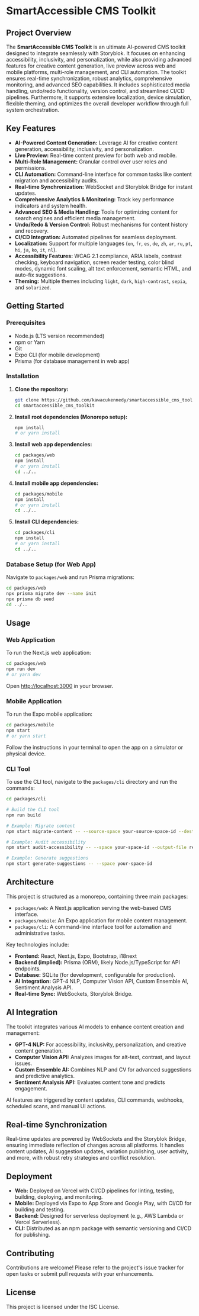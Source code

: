 # SmartAccessible CMS Toolkit

## Project Overview

The **SmartAccessible CMS Toolkit** is an ultimate AI-powered CMS toolkit designed to integrate seamlessly with Storyblok. It focuses on enhancing accessibility, inclusivity, and personalization, while also providing advanced features for creative content generation, live preview across web and mobile platforms, multi-role management, and CLI automation. The toolkit ensures real-time synchronization, robust analytics, comprehensive monitoring, and advanced SEO capabilities. It includes sophisticated media handling, undo/redo functionality, version control, and streamlined CI/CD pipelines. Furthermore, it supports extensive localization, device simulation, flexible theming, and optimizes the overall developer workflow through full system orchestration.

## Key Features

*   **AI-Powered Content Generation:** Leverage AI for creative content generation, accessibility, inclusivity, and personalization.
*   **Live Preview:** Real-time content preview for both web and mobile.
*   **Multi-Role Management:** Granular control over user roles and permissions.
*   **CLI Automation:** Command-line interface for common tasks like content migration and accessibility audits.
*   **Real-time Synchronization:** WebSocket and Storyblok Bridge for instant updates.
*   **Comprehensive Analytics & Monitoring:** Track key performance indicators and system health.
*   **Advanced SEO & Media Handling:** Tools for optimizing content for search engines and efficient media management.
*   **Undo/Redo & Version Control:** Robust mechanisms for content history and recovery.
*   **CI/CD Integration:** Automated pipelines for seamless deployment.
*   **Localization:** Support for multiple languages (`en`, `fr`, `es`, `de`, `zh`, `ar`, `ru`, `pt`, `hi`, `ja`, `ko`, `it`, `nl`).
*   **Accessibility Features:** WCAG 2.1 compliance, ARIA labels, contrast checking, keyboard navigation, screen reader testing, color blind modes, dynamic font scaling, alt text enforcement, semantic HTML, and auto-fix suggestions.
*   **Theming:** Multiple themes including `light`, `dark`, `high-contrast`, `sepia`, and `solarized`.

## Getting Started

### Prerequisites

*   Node.js (LTS version recommended)
*   npm or Yarn
*   Git
*   Expo CLI (for mobile development)
*   Prisma (for database management in web app)

### Installation

1.  **Clone the repository:**

    ```bash
    git clone https://github.com/kawacukennedy/smartaccessible_cms_toolkit.git
    cd smartaccessible_cms_toolkit
    ```

2.  **Install root dependencies (Monorepo setup):**

    ```bash
    npm install
    # or yarn install
    ```

3.  **Install web app dependencies:**

    ```bash
    cd packages/web
    npm install
    # or yarn install
    cd ../..
    ```

4.  **Install mobile app dependencies:**

    ```bash
    cd packages/mobile
    npm install
    # or yarn install
    cd ../..
    ```

5.  **Install CLI dependencies:**

    ```bash
    cd packages/cli
    npm install
    # or yarn install
    cd ../..
    ```

### Database Setup (for Web App)

Navigate to `packages/web` and run Prisma migrations:

```bash
cd packages/web
npx prisma migrate dev --name init
npx prisma db seed
cd ../..
```

## Usage

### Web Application

To run the Next.js web application:

```bash
cd packages/web
npm run dev
# or yarn dev
```

Open [http://localhost:3000](http://localhost:3000) in your browser.

### Mobile Application

To run the Expo mobile application:

```bash
cd packages/mobile
npm start
# or yarn start
```

Follow the instructions in your terminal to open the app on a simulator or physical device.

### CLI Tool

To use the CLI tool, navigate to the `packages/cli` directory and run the commands:

```bash
cd packages/cli

# Build the CLI tool
npm run build

# Example: Migrate content
npm start migrate-content -- --source-space your-source-space-id --destination-space your-destination-space-id

# Example: Audit accessibility
npm start audit-accessibility -- --space your-space-id --output-file report.json

# Example: Generate suggestions
npm start generate-suggestions -- --space your-space-id
```

## Architecture

This project is structured as a monorepo, containing three main packages:

*   `packages/web`: A Next.js application serving the web-based CMS interface.
*   `packages/mobile`: An Expo application for mobile content management.
*   `packages/cli`: A command-line interface tool for automation and administrative tasks.

Key technologies include:

*   **Frontend:** React, Next.js, Expo, Bootstrap, i18next
*   **Backend (implied):** Prisma (ORM), likely Node.js/TypeScript for API endpoints.
*   **Database:** SQLite (for development, configurable for production).
*   **AI Integration:** GPT-4 NLP, Computer Vision API, Custom Ensemble AI, Sentiment Analysis API.
*   **Real-time Sync:** WebSockets, Storyblok Bridge.

## AI Integration

The toolkit integrates various AI models to enhance content creation and management:

*   **GPT-4 NLP:** For accessibility, inclusivity, personalization, and creative content generation.
*   **Computer Vision API:** Analyzes images for alt-text, contrast, and layout issues.
*   **Custom Ensemble AI:** Combines NLP and CV for advanced suggestions and predictive analytics.
*   **Sentiment Analysis API:** Evaluates content tone and predicts engagement.

AI features are triggered by content updates, CLI commands, webhooks, scheduled scans, and manual UI actions.

## Real-time Synchronization

Real-time updates are powered by WebSockets and the Storyblok Bridge, ensuring immediate reflection of changes across all platforms. It handles content updates, AI suggestion updates, variation publishing, user activity, and more, with robust retry strategies and conflict resolution.

## Deployment

*   **Web:** Deployed on Vercel with CI/CD pipelines for linting, testing, building, deploying, and monitoring.
*   **Mobile:** Deployed via Expo to App Store and Google Play, with CI/CD for building and testing.
*   **Backend:** Designed for serverless deployment (e.g., AWS Lambda or Vercel Serverless).
*   **CLI:** Distributed as an npm package with semantic versioning and CI/CD for publishing.

## Contributing

Contributions are welcome! Please refer to the project's issue tracker for open tasks or submit pull requests with your enhancements.

## License

This project is licensed under the ISC License.
